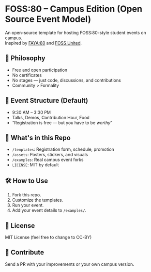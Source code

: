 # FOSS:80 – Campus Edition (Open Source Event Model)

An open-source template for hosting FOSS:80-style student events on campus.  
Inspired by [FAYA:80](https://www.fayaport80.com) and [FOSS United](https://fossunited.org).

## 🌟 Philosophy

- Free and open participation
- No certificates
- No stages — just code, discussions, and contributions
- Community > Formality

## 🧱 Event Structure (Default)

- 9:30 AM – 3:30 PM
- Talks, Demos, Contribution Hour, Food
- “Registration is free — but you have to be *worthy*”

## 📁 What's in this Repo

- `/templates`: Registration form, schedule, promotion
- `/assets`: Posters, stickers, and visuals
- `/examples`: Real campus event forks
- `LICENSE`: MIT by default

## 🛠 How to Use

1. Fork this repo.
2. Customize the templates.
3. Run your event.
4. Add your event details to `/examples/`.

## 📜 License

MIT License (feel free to change to CC-BY)

## 🤝 Contribute

Send a PR with your improvements or your own campus version.

